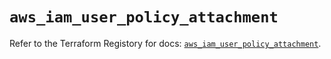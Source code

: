 # `aws_iam_user_policy_attachment`

Refer to the Terraform Registory for docs: [`aws_iam_user_policy_attachment`](https://www.terraform.io/docs/providers/aws/r/iam_user_policy_attachment).
